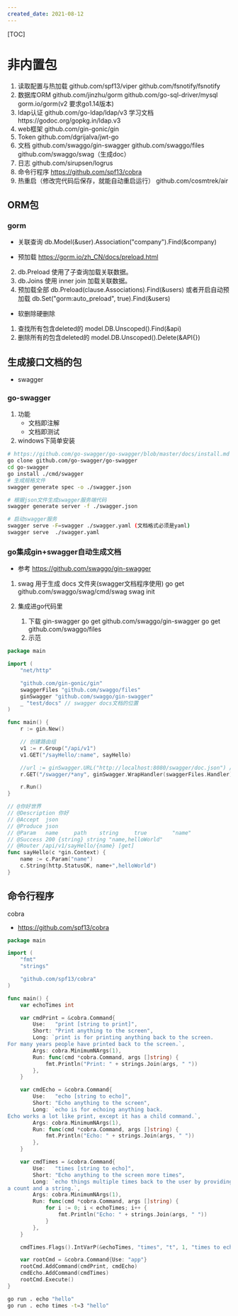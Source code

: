 ```yaml
---
created_date: 2021-08-12
---
```


[TOC]

# 非内置包

1. 读取配置与热加载 github.com/spf13/viper github.com/fsnotify/fsnotify
2. 数据库ORM github.com/jinzhu/gorm github.com/go-sql-driver/mysql gorm.io/gorm(v2 要求go1.14版本)
3. ldap认证 github.com/go-ldap/ldap/v3 学习文档https://godoc.org/gopkg.in/ldap.v3
4. web框架 github.com/gin-gonic/gin
5. Token github.com/dgrijalva/jwt-go
6. 文档 github.com/swaggo/gin-swagger github.com/swaggo/files github.com/swaggo/swag（生成doc）
7. 日志 github.com/sirupsen/logrus
8. 命令行程序 https://github.com/spf13/cobra
9. 热重启（修改完代码后保存，就能自动重启运行） github.com/cosmtrek/air

## ORM包

### gorm

- 关联查询
  db.Model(&user).Association("company").Find(&company)

- 预加载
  https://gorm.io/zh_CN/docs/preload.html

2. db.Preload 使用了子查询加载关联数据。
3. db.Joins 使用 inner join 加载关联数据。
4. 预加载全部 db.Preload(clause.Associations).Find(&users) 或者开启自动预加载 db.Set("gorm:auto_preload", true).Find(&users)

- 软删除硬删除

1. 查找所有包含deleted的 model.DB.Unscoped().Find(&api)
2. 删除所有的包含deleted的 model.DB.Unscoped().Delete(&API{})

## 生成接口文档的包

- swagger

### go-swagger

1. 功能
   - 文档即注解
   - 文档即测试
2. windows下简单安装

```bash
# https://github.com/go-swagger/go-swagger/blob/master/docs/install.md
go clone github.com/go-swagger/go-swagger
cd go-swagger
go install ./cmd/swagger
# 生成规格文件
swagger generate spec -o ./swagger.json  

# 根据json文件生成swagger服务端代码
swagger generate server -f ./swagger.json

# 启动swagger服务
swagger serve -F=swagger ./swagger.yaml (文档格式必须是yaml)
swagger serve  ./swagger.yaml
```

### go集成gin+swagger自动生成文档

- 参考 https://github.com/swaggo/gin-swagger

1. swag 用于生成 docs 文件夹(swagger文档程序使用)
   go get github.com/swaggo/swag/cmd/swag
   swag init

2. 集成进go代码里

   1. 下载 gin-swagger
      go get github.com/swaggo/gin-swagger
      go get github.com/swaggo/files
   2. 示范

```go
package main

import (
	"net/http"

	"github.com/gin-gonic/gin"
	swaggerFiles "github.com/swaggo/files"
	ginSwagger "github.com/swaggo/gin-swagger"
	_ "test/docs" // swagger docs文档的位置
)

func main() {
	r := gin.New()

	// 创建路由组
	v1 := r.Group("/api/v1")
	v1.GET("/sayHello/:name", sayHello)

	//url := ginSwagger.URL("http://localhost:8080/swagger/doc.json") // The url pointing to API definition
	r.GET("/swagger/*any", ginSwagger.WrapHandler(swaggerFiles.Handler))

	r.Run()
}

// @你好世界
// @Description 你好
// @Accept  json
// @Produce json
// @Param   name     path    string     true        "name"
// @Success 200 {string} string	"name,helloWorld"
// @Router /api/v1/sayHello/{name} [get]
func sayHello(c *gin.Context) {
	name := c.Param("name")
	c.String(http.StatusOK, name+",helloWorld")
}
```

## 命令行程序

cobra

- https://github.com/spf13/cobra

```go
package main

import (
	"fmt"
	"strings"

	"github.com/spf13/cobra"
)

func main() {
	var echoTimes int

	var cmdPrint = &cobra.Command{
		Use:   "print [string to print]",
		Short: "Print anything to the screen",
		Long: `print is for printing anything back to the screen.
For many years people have printed back to the screen.`,
		Args: cobra.MinimumNArgs(1),
		Run: func(cmd *cobra.Command, args []string) {
			fmt.Println("Print: " + strings.Join(args, " "))
		},
	}

	var cmdEcho = &cobra.Command{
		Use:   "echo [string to echo]",
		Short: "Echo anything to the screen",
		Long: `echo is for echoing anything back.
Echo works a lot like print, except it has a child command.`,
		Args: cobra.MinimumNArgs(1),
		Run: func(cmd *cobra.Command, args []string) {
			fmt.Println("Echo: " + strings.Join(args, " "))
		},
	}

	var cmdTimes = &cobra.Command{
		Use:   "times [string to echo]",
		Short: "Echo anything to the screen more times",
		Long: `echo things multiple times back to the user by providing
a count and a string.`,
		Args: cobra.MinimumNArgs(1),
		Run: func(cmd *cobra.Command, args []string) {
			for i := 0; i < echoTimes; i++ {
				fmt.Println("Echo: " + strings.Join(args, " "))
			}
		},
	}

	cmdTimes.Flags().IntVarP(&echoTimes, "times", "t", 1, "times to echo the input")

	var rootCmd = &cobra.Command{Use: "app"}
	rootCmd.AddCommand(cmdPrint, cmdEcho)
	cmdEcho.AddCommand(cmdTimes)
	rootCmd.Execute()
}

```

```bash
go run . echo "hello"
go run . echo times -t=3 "hello"
```
